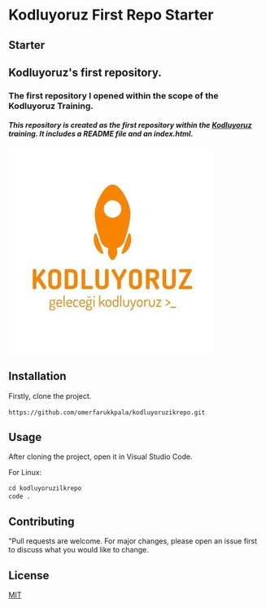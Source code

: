 # Kodluyoruz First Repo Starter     
## Starter    
## Kodluyoruz's first repository. 
 
### The first repository I opened within the scope of the Kodluyoruz Training. 

##### This repository is created as the first repository within the [Kodluyoruz](http://kodluyoruz.org) training. It includes a README file and an index.html.

![Kodluyoruz](https://raw.githubusercontent.com/Kodluyoruz/taskforce/git/git/markdown-nedir-nasil-kullaniriz-/figures/kodluyoruz_logo.jpg)

## Installation
Firstly, clone the project. 

`https://github.com/omerfarukkpala/kodluyoruzikrepo.git`

## Usage
After cloning the project, open it in Visual Studio Code.

For Linux:

````
cd kodluyoruzilkrepo
code .
````
## Contributing

"Pull requests are welcome. For major changes, please open an issue first to discuss what you would like to change.

## License

[MIT](https://choosealicense.com/licenses/mit/)
